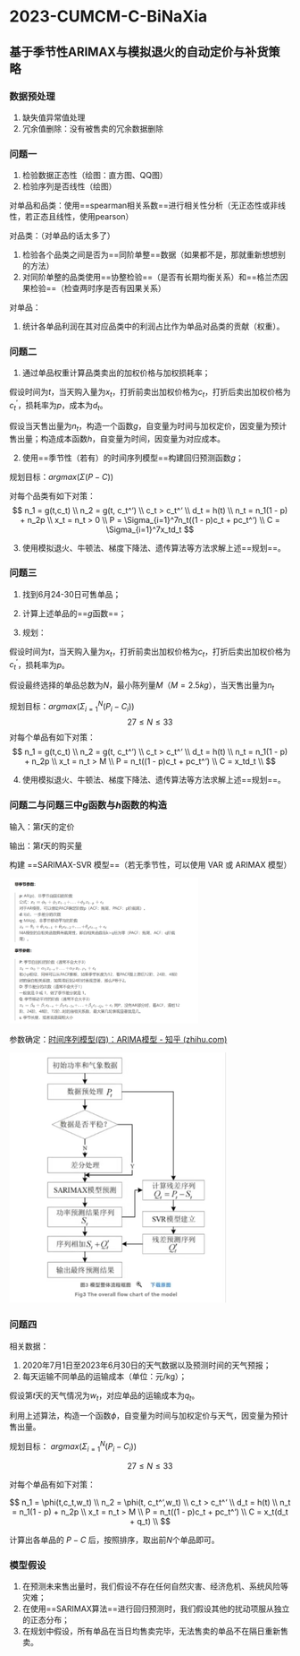 # 2023-CUMCM-C-BiNaXia

## 基于季节性ARIMAX与模拟退火的自动定价与补货策略

### 数据预处理

1. 缺失值异常值处理
2. 冗余值删除：没有被售卖的冗余数据删除

### 问题一

1. 检验数据正态性（绘图：直方图、QQ图）
2. 检验序列是否线性（绘图）

对单品和品类：使用==spearman相关系数==进行相关性分析（无正态性或非线性，若正态且线性，使用pearson）

对品类：（对单品的话太多了）

1. 检验各个品类之间是否为==同阶单整==数据（如果都不是，那就重新想想别的方法）
2. 对同阶单整的品类使用==协整检验==（是否有长期均衡关系）和==格兰杰因果检验==（检查两时序是否有因果关系）

对单品：

1. 统计各单品利润在其对应品类中的利润占比作为单品对品类的贡献（权重）。

### 问题二

1. 通过单品权重计算品类卖出的加权价格与加权损耗率；

假设时间为$t$，当天购入量为$x_t$，打折前卖出加权价格为$c_t$，打折后卖出加权价格为$c_t^‘$，损耗率为$p$，成本为$d_t$。

假设当天售出量为$n_t$，构造一个函数$g$，自变量为时间与加权定价，因变量为预计售出量；构造成本函数$h$，自变量为时间，因变量为对应成本。

2. 使用==季节性（若有）的时间序列模型==构建回归预测函数$g$；

规划目标：$argmax(\Sigma(P-C))$

对每个品类有如下对策：
$$
n_1 = g(t,c_t) \\
n_2 = g(t, c_t^‘) \\
c_t > c_t^‘ \\ 
d_t = h(t) \\
n_t = n_1(1 - p) + n_2p \\
x_t = n_t > 0 \\
P = \Sigma_{i=1}^7n_t((1 - p)c_t + pc_t^‘) \\
C = \Sigma_{i=1}^7x_td_t
$$

3. 使用模拟退火、牛顿法、梯度下降法、遗传算法等方法求解上述==规划==。

### 问题三

1. 找到6月24-30日可售单品；

2. 计算上述单品的==$g$函数==；

3. 规划：

假设时间为$t$，当天购入量为$x_t$，打折前卖出加权价格为$c_t$，打折后卖出加权价格为$c_t^‘$，损耗率为$p$。

假设最终选择的单品总数为$N$，最小陈列量$M$（$M = 2.5kg$），当天售出量为$n_t$

规划目标：$argmax(\Sigma_{i=1}^N(P_i-C_i))$
$$
27\le N\le 33
$$
对每个单品有如下对策：
$$
n_1 = g(t,c_t) \\
n_2 = g(t, c_t^‘) \\
c_t > c_t^‘ \\ 
d_t = h(t) \\
n_t = n_1(1 - p) + n_2p \\
x_t = n_t > M \\
P = n_t((1 - p)c_t + pc_t^‘) \\
C = x_td_t \\
$$

4. 使用模拟退火、牛顿法、梯度下降法、遗传算法等方法求解上述==规划==。

### 问题二与问题三中$g$函数与$h$函数的构造

输入：第$t$天的定价

输出：第$t$天的购买量

构建 ==SARIMAX-SVR 模型==（若无季节性，可以使用 VAR 或 ARIMAX 模型）

<img src="README/image-20230908155531785.png" alt="image-20230908155531785" style="zoom:33%;" />

参数确定：[时间序列模型(四)：ARIMA模型 - 知乎 (zhihu.com)](https://zhuanlan.zhihu.com/p/634120397)

<img src="README/image-20230909131728688.png" alt="image-20230909131728688" style="zoom:70%;" />

### 问题四

相关数据：

1. 2020年7月1日至2023年6月30日的天气数据以及预测时间的天气预报；
2. 每天运输不同单品的运输成本（单位：元/kg）；

假设第$t$天的天气情况为$w_t$，对应单品的运输成本为$q_t$。

利用上述算法，构造一个函数$\phi$，自变量为时间与加权定价与天气，因变量为预计售出量。

规划目标： $argmax(\Sigma_{i=1}^N(P_i-C_i))$

$$
27\le N\le 33
$$

对每个单品有如下对策：

$$
n_1 = \phi(t,c_t,w_t) \\
n_2 = \phi(t, c_t^‘,w_t) \\
c_t > c_t^‘ \\ 
d_t = h(t) \\
n_t = n_1(1 - p) + n_2p \\
x_t = n_t > M \\
P = n_t((1 - p)c_t + pc_t^‘) \\
C = x_t(d_t + q_t) \\
$$

计算出各单品的 $P-C$ 后，按照排序，取出前$N$个单品即可。

### 模型假设

1. 在预测未来售出量时，我们假设不存在任何自然灾害、经济危机、系统风险等灾难；
2. 在使用==SARIMAX算法==进行回归预测时，我们假设其他的扰动项服从独立的正态分布；
2. 在规划中假设，所有单品在当日均售卖完毕，无法售卖的单品不在隔日重新售卖。

